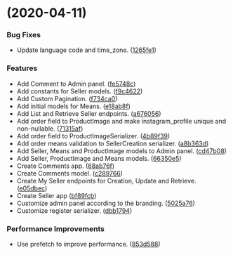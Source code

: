 #  (2020-04-11)


### Bug Fixes

* Update language code and time_zone. ([1265fe1](https://github.com/nyamak/salvadordapascoa-django/commit/1265fe1dd7b8d1a4a3060980147e6beda15e0114))


### Features

* Add Comment to Admin panel. ([fe5748c](https://github.com/nyamak/salvadordapascoa-django/commit/fe5748cd48e365bd761e108ee8e0c10232885448))
* Add constants for Seller models. ([f9c4622](https://github.com/nyamak/salvadordapascoa-django/commit/f9c46224d845568b458ddc9e0c61f8492b9ad486))
* Add Custom Pagination. ([f734ca0](https://github.com/nyamak/salvadordapascoa-django/commit/f734ca0587a1694a5f715a2e39db291cfac91a20))
* Add initial models for Means. ([e18ab8f](https://github.com/nyamak/salvadordapascoa-django/commit/e18ab8f08115b73486f98f5198a666c591f354d7))
* Add List and Retrieve Seller endpoints. ([a676056](https://github.com/nyamak/salvadordapascoa-django/commit/a6760565951c35c5083a8c2f44163b27e8190080))
* Add order field to ProductImage and make instagram_profile unique and non-nullable. ([71315af](https://github.com/nyamak/salvadordapascoa-django/commit/71315afe6adfea789cd94e2c1b5c55563df9db29))
* Add order field to ProductImageSerializer. ([4b89f39](https://github.com/nyamak/salvadordapascoa-django/commit/4b89f3960947bd7a6870dd77b995631561711bc9))
* Add order means validation to SellerCreation serializer. ([a8b363d](https://github.com/nyamak/salvadordapascoa-django/commit/a8b363dd4cf54070103101f7932850b868e7b8ee))
* Add Seller, Means and ProductImage models to Admin panel. ([cd47b08](https://github.com/nyamak/salvadordapascoa-django/commit/cd47b08c459eed112e702e5700fb2c26b9ce20d6))
* Add Seller, ProductImage and Means models. ([66350e5](https://github.com/nyamak/salvadordapascoa-django/commit/66350e5e95e23f7816245eec40de3a1cc66401b2))
* Create Comments app. ([68ab76f](https://github.com/nyamak/salvadordapascoa-django/commit/68ab76f37b2eec1da8d435508dc9e2c5b1c749a6))
* Create Comments model. ([c289766](https://github.com/nyamak/salvadordapascoa-django/commit/c289766b7c89d679ed4c4103ffcb10c3d6eaca50))
* Create My Seller endpoints for Creation, Update and Retrieve. ([e05dbec](https://github.com/nyamak/salvadordapascoa-django/commit/e05dbecce99fd6ef3b4ae3bad9186968f89f2565))
* Create Seller app ([bf89fcb](https://github.com/nyamak/salvadordapascoa-django/commit/bf89fcb9a4ca489ac8a15d5f2cc5dda6b4d115d4))
* Customize admin panel according to the branding. ([5025a76](https://github.com/nyamak/salvadordapascoa-django/commit/5025a76863a27c3acda6b04dc4d496ce2fb9c58a))
* Customize register serializer. ([dbb1794](https://github.com/nyamak/salvadordapascoa-django/commit/dbb17942e25f73f3a46bd8fad54ce598bf16c641))


### Performance Improvements

* Use prefetch to improve performance. ([853d588](https://github.com/nyamak/salvadordapascoa-django/commit/853d58869a98b41161b07cbef0e44635964cd320))



